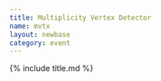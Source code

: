 ```yaml
---
title: Multiplicity Vertex Detector
name: mvtx
layout: newbase
category: event
---
```

{% include title.md %}


